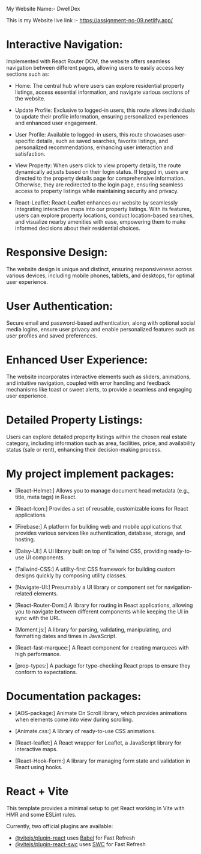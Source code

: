 My Website Name:- DwellDex


This is my Website live link :- https://assignment-no-09.netlify.app/

# Interactive Navigation:
Implemented with React Router DOM, the website offers seamless navigation between different pages, allowing users to easily access key sections such as:
- Home: The central hub where users can explore residential property listings, access essential information, and navigate various sections of the website.
- Update Profile: Exclusive to logged-in users, this route allows individuals to update their profile information, ensuring personalized experiences and enhanced user engagement.
- User Profile: Available to logged-in users, this route showcases user-specific details, such as saved searches, favorite listings, and personalized recommendations, enhancing user interaction and satisfaction.

- View Property: When users click to view property details, the route dynamically adjusts based on their login status. If logged in, users are directed to the property details page for comprehensive information. Otherwise, they are redirected to the login page, ensuring seamless access to property listings while maintaining security and privacy.
- React-Leaflet: React-Leaflet enhances our website by seamlessly integrating interactive maps into our property listings. With its features, users can explore property locations, conduct location-based searches, and visualize nearby amenities with ease, empowering them to make informed decisions about their residential choices.


# Responsive Design: 
The website design is unique and distinct, ensuring responsiveness across various devices, including mobile phones, tablets, and desktops, for optimal user experience.

# User Authentication: 
Secure email and password-based authentication, along with optional social media logins, ensure user privacy and enable personalized features such as user profiles and saved preferences.

# Enhanced User Experience: 
The website incorporates interactive elements such as sliders, animations, and intuitive navigation, coupled with error handling and feedback mechanisms like toast or sweet alerts, to provide a seamless and engaging user experience.

# Detailed Property Listings: 
Users can explore detailed property listings within the chosen real estate category, including information such as area, facilities, price, and availability status (sale or rent), enhancing their decision-making process.

# My project implement packages: 
- [React-Helmet:] Allows you to manage document head metadata (e.g., title, meta tags) in React.

- [React-Icon:] Provides a set of reusable, customizable icons for React applications.

- [Firebase:] A platform for building web and mobile applications that provides various services like authentication, database, storage, and hosting.
- [Daisy-UI:] A UI library built on top of Tailwind CSS, providing ready-to-use UI components.

- [Tailwind-CSS:] A utility-first CSS framework for building custom designs quickly by composing utility classes.

- [Navigate-UI:] Presumably a UI library or component set for navigation-related elements.

- [React-Router-Dom:] A library for routing in React applications, allowing you to navigate between different components while keeping the UI in sync with the URL.

- [Moment.js:] A library for parsing, validating, manipulating, and formatting dates and times in JavaScript.

- [React-fast-marquee:] A React component for creating marquees with high performance.

- [prop-types:] A package for type-checking React props to ensure they conform to expectations.


# Documentation packages:

- [AOS-package:] Animate On Scroll library, which provides animations when elements come into view during scrolling.

- [Animate.css:] A library of ready-to-use CSS animations.

- [React-leaflet:] A React wrapper for Leaflet, a JavaScript library for interactive maps.

- [React-Hook-Form:] A library for managing form state and validation in React using hooks.


# React + Vite

This template provides a minimal setup to get React working in Vite with HMR and some ESLint rules.

Currently, two official plugins are available:

- [@vitejs/plugin-react](https://github.com/vitejs/vite-plugin-react/blob/main/packages/plugin-react/README.md) uses [Babel](https://babeljs.io/) for Fast Refresh
- [@vitejs/plugin-react-swc](https://github.com/vitejs/vite-plugin-react-swc) uses [SWC](https://swc.rs/) for Fast Refresh
